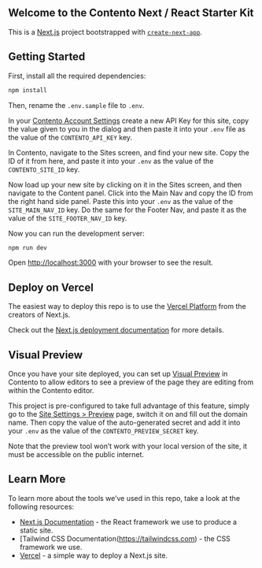 ## Welcome to the Contento Next / React Starter Kit

This is a [Next.js](https://nextjs.org/) project bootstrapped with [`create-next-app`](https://github.com/vercel/next.js/tree/canary/packages/create-next-app).

## Getting Started

First, install all the required dependencies:

```bash
npm install
```

Then, rename the `.env.sample` file to `.env`.

In your [Contento Account Settings](https://app.contento.io/account/api-keys) create a new API Key for this site, copy the value given to you in the dialog and then paste it into your `.env` file as the value of the `CONTENTO_API_KEY` key.

In Contento, navigate to the Sites screen, and find your new site. Copy the ID of it from here, and paste it into your `.env` as the value of the `CONTENTO_SITE_ID` key.

Now load up your new site by clicking on it in the Sites screen, and then navigate to the Content panel. Click into the Main Nav and copy the ID from the right hand side panel. Paste this into your `.env` as the value of the `SITE_MAIN_NAV_ID` key. Do the same for the Footer Nav, and paste it as the value of the `SITE_FOOTER_NAV_ID` key.

Now you can run the development server:

```bash
npm run dev
```

Open [http://localhost:3000](http://localhost:3000) with your browser to see the result.


## Deploy on Vercel

The easiest way to deploy this repo is to use the [Vercel Platform](https://vercel.com/new) from the creators of Next.js.

Check out the [Next.js deployment documentation](https://nextjs.org/docs/deployment) for more details.


## Visual Preview

Once you have your site deployed, you can set up [Visual Preview](https://www.contento.io/docs/sdk/next#visual-preview) in Contento to allow editors to see a preview of the page they are editing from within the Contento editor.

This project is pre-configured to take full advantage of this feature, simply go to the [Site Settings > Preview](https://app.contento.io/settings/preview) page, switch it on and fill out the domain name. Then copy the value of the auto-generated secret and add it into your `.env` as the value of the `CONTENTO_PREVIEW_SECRET` key.

Note that the preview tool won’t work with your local version of the site, it must be accessible on the public internet.


## Learn More

To learn more about the tools we’ve used in this repo, take a look at the following resources:

- [Next.js Documentation](https://nextjs.org/docs) - the React framework we use to produce a static site.
- [Tailwind CSS Documentation(https://tailwindcss.com) - the CSS framework we use.
- [Vercel](https://vercel.com) - a simple way to deploy a Next.js site.
